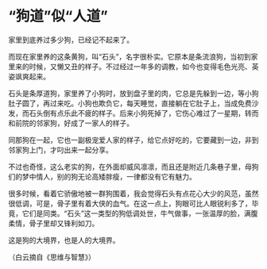 # “狗道”似“人道”

家里到底养过多少狗，已经记不起来了。 

而现在家里养的这条黄狗，叫“石头”，名字很朴实。它原本是条流浪狗，当初到家里来的时候，又懒又丑的样子。不过经过一年多的调教，如今也变得毛色光亮、英姿飒爽起来。 

石头是条厚道狗，家里养了小狗时，放到盘子里的肉，它总是先躲到一边，等小狗肚子圆了，再过来吃。小狗也欺负它，每天睡觉，直接躺在它肚子上，当成免费沙发，而石头倒有点乐此不疲的样子。后来小狗死掉了，它伤心难过了一星期，转而和前院的邻家狗，好成了一家人的样子。 

同那狗在一起，它也一副极宠爱人家的样子，给它点好吃的，它要藏到一边，非到邻家狗上门，才叼出来一起分享。 

不过也奇怪，这么老实的狗，在外面却威风凛凛，而且还是附近几条巷子里，母狗们的梦中情人，别的狗无论高矮胖瘦，一律都没有它有魅力。 

很多时候，看着它骄傲地被一群狗围着，我会觉得石头有点花心大少的风范，虽然很低调，可是，骨子里有着大侠的血气。在这一点上，狗眼可比人眼锐利多了，毕竟，它们是同类。“石头”这一类型的狗低调处世，牛气做事，一张温厚的脸，满腹柔情，骨子里却又锋利如刀。 

这是狗的大境界，也是人的大境界。 

（白云摘自《思维与智慧》）